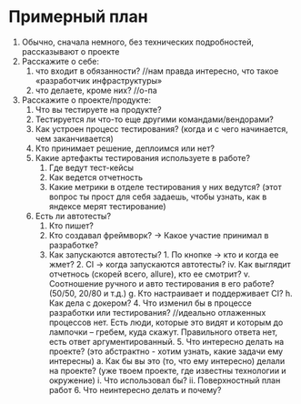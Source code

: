 # Примерный план 
1. Обычно, сначала немного, без технических подробностей, рассказывают о проекте 
1. Расскажите о себе: 
   1. что входит в обязанности? //нам правда интересно, что такое «разработчик инфраструктуры»
   1. что делаете, кроме них? //о-па 
1. Расскажите о проекте/продукте: 
   1. Что вы тестируете на продукте?  
   1. Тестируется ли что-то еще другими командами/вендорами? 
   1. Как устроен процесс тестирования? (когда и с чего начинается, чем заканчивается) 
   1. Кто принимает решение, деплоимся или нет? 
   1. Какие артефакты тестирования используете в работе? 
      1. Где ведут тест-кейсы 
      1. Как ведется отчетность 
      1. Какие метрики в отделе тестирования у них ведутся? (этот вопрос ты прост для себя задаешь, чтобы узнать, как в яндексе мерят тестирование) 
   1. Есть ли автотесты?
      1. Кто пишет?
      1. Кто создавал фреймворк? → Какое участие принимал в разработке?
      1. Как запускаются автотесты? 1. По кнопке → кто и когда ее жмет? 2. CI → когда запускаются автотесты? iv. Как выглядит отчетнось (скорей всего, allure), кто ее смотрит? v. Соотношение ручного и авто тестирования в его работе? (50/50, 20/80 и т.д.) g. Кто настраивает и поддерживает CI? h. Как дела с докером? 4. Что изменил бы в процессе разработки или тестирования? //идеально отлаженных процессов нет. Есть люди, которые это видят и которым до лампочки – гребем, куда скажут. Правильного ответа нет, есть ответ аргументированный. 5. Что интересно делать на проекте? (это абстрактно - хотим узнать, какие задачи ему интересны) a. Как бы вы это (то, что ему интересно) делали на проекте? (уже твоем проекте, где известны технологии и окружение) i. Что использовал бы? ii. Поверхностный план работ 6. Что неинтересно делать и почему? 
